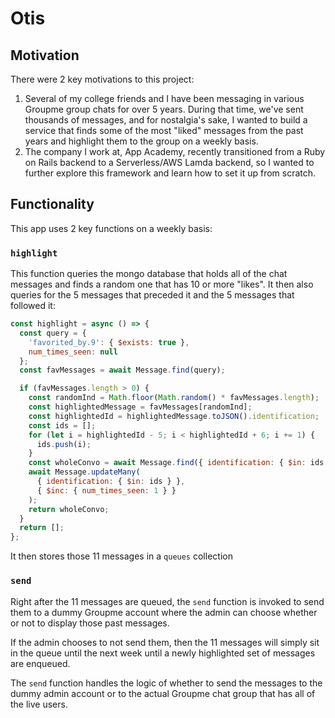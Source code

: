 # Otis

## Motivation

There were 2 key motivations to this project:

1. Several of my college friends and I have been messaging in various Groupme
   group chats for over 5 years. During that time, we've sent thousands of
   messages, and for nostalgia's sake, I wanted to build a service that finds
   some of the most "liked" messages from the past years and highlight them to
   the group on a weekly basis.
1. The company I work at, App Academy, recently transitioned from a Ruby on
   Rails backend to a Serverless/AWS Lamda backend, so I wanted to further
   explore this framework and learn how to set it up from scratch.

## Functionality

This app uses 2 key functions on a weekly basis:

### `highlight`

This function queries the mongo database that holds all of the chat messages and finds a random one that has 10 or more "likes". It then also queries for the 5 messages that preceded it and the 5 messages that followed it:

```js
const highlight = async () => {
  const query = {
    'favorited_by.9': { $exists: true },
    num_times_seen: null
  };
  const favMessages = await Message.find(query);

  if (favMessages.length > 0) {
    const randomInd = Math.floor(Math.random() * favMessages.length);
    const highlightedMessage = favMessages[randomInd];
    const highlightedId = highlightedMessage.toJSON().identification;
    const ids = [];
    for (let i = highlightedId - 5; i < highlightedId + 6; i += 1) {
      ids.push(i);
    }
    const wholeConvo = await Message.find({ identification: { $in: ids } });
    await Message.updateMany(
      { identification: { $in: ids } },
      { $inc: { num_times_seen: 1 } }
    );
    return wholeConvo;
  }
  return [];
};
```

It then stores those 11 messages in a `queues` collection

### `send`

Right after the 11 messages are queued, the `send` function is invoked to send
them to a dummy Groupme account where the admin can choose whether or not to
display those past messages.

If the admin chooses to not send them, then the 11 messages will simply sit in
the queue until the next week until a newly highlighted set of messages are
enqueued.

The `send` function handles the logic of whether to send the messages to the
dummy admin account or to the actual Groupme chat group that has all of the live
users.
